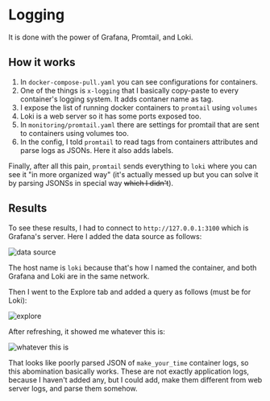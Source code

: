 # Logging

It is done with the power of Grafana, Promtail, and Loki.

## How it works

1. In `docker-compose-pull.yaml` you can see configurations for containers.
2. One of the things is `x-logging` that I basically copy-paste to every container's logging system. It adds contaner name as tag.
3. I expose the list of running docker containers to `promtail` using `volumes`
4. Loki is a web server so it has some ports exposed too.
5. In `monitoring/promtail.yaml` there are settings for promtail that are sent to containers using volumes too.
6. In the config, I told `promtail` to read tags from containers attributes and parse logs as JSONs. Here it also adds labels.

Finally, after all this pain, `promtail` sends everything to `loki` where you can see it "in more organized way" (it's actually messed up but you can solve it by parsing JSONSs in special way ~~which I didn't~~).

## Results

To see these results, I had to connect to `http://127.0.0.1:3100` which is Grafana's server. Here I added the data source as follows:

![data source](https://user-images.githubusercontent.com/49134679/195428803-35318460-895e-4647-b564-05511f8c5446.png)

The host name is `loki` because that's how I named the container, and both Grafana and Loki are in the same network.

Then I went to the Explore tab and added a query as follows (must be for Loki):

![explore](https://user-images.githubusercontent.com/49134679/195429094-f00dfdf2-eeba-4a49-a2a0-58fd641b07f6.png)

After refreshing, it showed me whatever this is:

![whatever this is](https://user-images.githubusercontent.com/49134679/195429420-efdb3bd9-22ee-46dc-9bf2-dfa1e032b099.png)

That looks like poorly parsed JSON of `make_your_time` container logs, so this abomination basically works. These are not exactly application logs, because I haven't added any, but I could add, make them different from web server logs, and parse them somehow.
